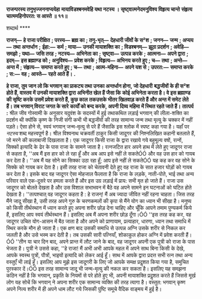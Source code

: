 **राजन्परस्य तनुभृज्जननाप्ययेहा** **मायाविडश्बनमवेहि यथा नटस्य ।** **सृष्ट्वात्मनेदमनुविश्य विहृत्य चान्ते** **संहृत्य चात्ममहिनोपरत: स आस्ते ॥ ११॥** 

शब्दार्थ **** 

**राजन्—** **हे राजा परीक्षित** **; परस्य—** **ब्रह्म का** **; तनु-भृत्—** **देहधारी जीवों के स²श** **; जनन—** **जन्म** **; अप्यय—** **तथा अन्तर्धान** **;** **ईहा:—** **कर्म** **; माया—** **उनकी मायाशक्ति का** **; विडश्बनम्—** **झूठा प्रदर्शन** **; अवेहि—** **समझो** **; यथा—** **जसि तरह** **; नटस्य—** **अभिनेता का** **; सृष्ट्वा—** **उत्पन्न करके** **; आत्मना—** **अपने द्वारा** **; इदम्—** **इस ब्रह्माण्ड को** **; अनुविश्य—** **प्रवेश करके** **; विहृत्य—** **अभिनय करते हुए** **; च—** **तथा** **; अन्ते—** **अन्त में** **; संहृत्य—** **समाप्त करते हुए** **; च—** **तथा** **; आत्म-महिना—** **अपने यश से** **; उपरत:—** **समाप्त करके** **; स:—** **वह** **; आस्ते—** **रहते आते हैं।** **.** 

**हे राजा, तुम जान लो कि भगवान् का प्राकट्य तथा उनका अन्तर्धान होना, जो देहधारी** **बद्धजीवों के ही स²श होते हैं, वास्तव में उनकी मायाशक्ति द्वारा अभिनीत खेल हैं जैसा कि** **कोई अभिनेता करता है। वे इस ब्रह्माण्ड की सृष्टि करके उसमें प्रवेश करते हैं, कुछ काल** **तकउसके भीतर खिलवाड़ करते हैं और अन्त में समेट लेते हैं। तब भगवान् विराट जगत के सारे** **कार्यों को बन्द करके, अपनी दिव्य** **महिमा** **में स्थित रहते जाते हैं।** **तात्पर्य :** श्रील जीव गोस्वामी के अनुसार यदुवंश के सदस्यों में हुई तथाकथित लड़ाई भगवान् की लीला-शक्ति का प्रदर्शन थी क्योंकि कृष्ण के निजी संगी कभी भी बद्धजीवों की तरह सामान्य जन्म तथा मृत्यु के चक्कर में नहीं पड़ते। ऐसा होने से, स्वयं भगवान् जन्म-मृत्यु से परे हैं जैसाकि इस श्लोक में स्पष्ट कहा गया है। यहाँ पर *नटस्य* शब्द महत्त्वपूर्ण है। श्रील विश्वनाथ चक्रवर्ती ठाकुर किसी जादूगर की निश्नलिखित कहानी बतलाते हैं, जो मरने की कलाबाजी दिखलाता है। एक जादूगर किसी राजा के द्वारा रखाये गये बहुमूल्य वषों, रत्नों, सिक्कों इत्यादि के ढेर के पास राजा के सामने जाता है। रत्नजटित हार अपने हाथ में लेते हुए जादूगर राजा से कहता है, ''अब मैं इस हार को ले रहा हूँ और अब आप इसे नहीं ले सकतेÓÓ और वह उस हार को गायब कर देता है। ''अब मैं यह सोने का सिक्का उठा रहा हूँ; आप इसे नहीं ले सकतेÓÓ यह कह कर वह सोने के सिक्के को गायब कर देता है। इसी तरह राजा को चेतावनी देते हुए वह राजा के सात हजार घोड़ों को गायब कर देता है। इसके बाद वह जादूगर ऐसा मोहजाल फैलाता है कि राजा के लड़के, नाती-पोते, भाई तथा अन्य परिवार वाले एक-दूसरे पर हमला करते हैं और इस उग्र लड़ाई में प्राय: सभी मृत हो जाते हैं। राजा उस जादूगर को बोलते देखता है और उस विशाल सभाभवन में बैठे वह अपने सामने इन घटनाओं को घटित होते देखता है। ''तत्पश्चात् वह जादूगर कहता है : हे राजन्! मैं अब ज्यादा जीवित नहीं रहना चाहता। जिस तरह मैंने जादू सीखा है, उसी तरह अपने गुरु के चरणकमलों की कृपा से मैंने योग का ध्यान भी सीखा है। मनुष्य को किसी तीर्थस्थान में ध्यान करते हुए अपना शरीर छोड़ देना चाहिए और चूँकि आपने तमाम पुण्यकर्म किये हैं, इसलिए आप स्वयं तीर्थस्थान हैं। इसलिए अब मैं अपना शरीर छोड़ दूँगा।ÓÓ ''इस तरह कह कर, वह जादूगर उचित योग-आसन में बैठ जाता है और अपने को प्राणायाम, प्रत्याहार, धारणा, ध्यान तथा समाधि में स्थिर करके मौन हो जाता है। एक क्षण बाद उसकी समाधि से उत्पन्न अग्नि उसके शरीर से निकल कर जलती है और उसे भस्म कर देती है। तब उसकी सारी पत्नियाँ, शोकाकुल होकर अग्नि में प्रवेश करती हैं।ÓÓ ''तीन या चार दिन बाद, अपने प्रान्त में लौट जाने के बाद, वह जादूगर अपनी एक पुत्री को राजा के पास भेजता है। पुत्री ने उससे कहा, ''हे राजा! मैं अभी अभी आपके महल में अपने साथ बिना किसी के देखे, आपके स्वस्थ पुत्रों, पौत्रों, भाइयों इत्यादि को लेकर आई हूँ। साथ में आपके द्वारा प्रदत्त सभी रत्न तथा अन्य वस्तुएँ भी लाई हूँ। इसलिए आप मुझे इस जादूगरी के लिए जो आपके समक्ष प्रदॢशत किया गया है, समुचित पुरस्कार दें।ÓÓ इस तरह सामान्य जादू भी जन्म-मृत्यु की नकल कर सकता है। इसलिए यह समझना कठिन नहीं है कि भगवान्, प्रकृति के नियमों से परे होते हुए भी, अपनी मायाशक्ति प्रदॢशत करते हैं जिससे मूर्ख लोग यह सोचें कि भगवान् ने अपना शरीर एक सामान्य व्यक्ति की तरह त्यागा है। वस्तुत: भगवान् कृष्ण अपने नित्य शरीर में ही अपने धाम लौट गये जिसकी पुष्टि समूचे वैदिक वाङ्मय में हुई है।  
